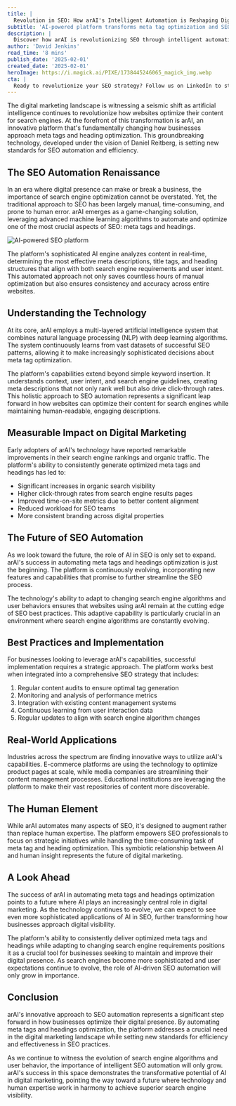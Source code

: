 ```yaml
---
title: |
  Revolution in SEO: How arAI's Intelligent Automation is Reshaping Digital Visibility
subtitle: 'AI-powered platform transforms meta tag optimization and SEO automation'
description: |
  Discover how arAI is revolutionizing SEO through intelligent automation of meta tags and heading optimization. This groundbreaking AI platform is transforming digital visibility with advanced machine learning algorithms, setting new standards for SEO efficiency and effectiveness while delivering measurable improvements in search rankings and organic traffic.
author: 'David Jenkins'
read_time: '8 mins'
publish_date: '2025-02-01'
created_date: '2025-02-01'
heroImage: https://i.magick.ai/PIXE/1738445246065_magick_img.webp
cta: |
  Ready to revolutionize your SEO strategy? Follow us on LinkedIn to stay updated on the latest AI-powered SEO innovations and discover how arAI can transform your digital presence.
---
```


The digital marketing landscape is witnessing a seismic shift as artificial intelligence continues to revolutionize how websites optimize their content for search engines. At the forefront of this transformation is arAI, an innovative platform that's fundamentally changing how businesses approach meta tags and heading optimization. This groundbreaking technology, developed under the vision of Daniel Reitberg, is setting new standards for SEO automation and efficiency.

## The SEO Automation Renaissance

In an era where digital presence can make or break a business, the importance of search engine optimization cannot be overstated. Yet, the traditional approach to SEO has been largely manual, time-consuming, and prone to human error. arAI emerges as a game-changing solution, leveraging advanced machine learning algorithms to automate and optimize one of the most crucial aspects of SEO: meta tags and headings.

![AI-powered SEO platform](https://i.magick.ai/PIXE/1738445246068_magick_img.webp)

The platform's sophisticated AI engine analyzes content in real-time, determining the most effective meta descriptions, title tags, and heading structures that align with both search engine requirements and user intent. This automated approach not only saves countless hours of manual optimization but also ensures consistency and accuracy across entire websites.

## Understanding the Technology

At its core, arAI employs a multi-layered artificial intelligence system that combines natural language processing (NLP) with deep learning algorithms. The system continuously learns from vast datasets of successful SEO patterns, allowing it to make increasingly sophisticated decisions about meta tag optimization.

The platform's capabilities extend beyond simple keyword insertion. It understands context, user intent, and search engine guidelines, creating meta descriptions that not only rank well but also drive click-through rates. This holistic approach to SEO automation represents a significant leap forward in how websites can optimize their content for search engines while maintaining human-readable, engaging descriptions.

## Measurable Impact on Digital Marketing

Early adopters of arAI's technology have reported remarkable improvements in their search engine rankings and organic traffic. The platform's ability to consistently generate optimized meta tags and headings has led to:

- Significant increases in organic search visibility
- Higher click-through rates from search engine results pages
- Improved time-on-site metrics due to better content alignment
- Reduced workload for SEO teams
- More consistent branding across digital properties

## The Future of SEO Automation

As we look toward the future, the role of AI in SEO is only set to expand. arAI's success in automating meta tags and headings optimization is just the beginning. The platform is continuously evolving, incorporating new features and capabilities that promise to further streamline the SEO process.

The technology's ability to adapt to changing search engine algorithms and user behaviors ensures that websites using arAI remain at the cutting edge of SEO best practices. This adaptive capability is particularly crucial in an environment where search engine algorithms are constantly evolving.

## Best Practices and Implementation

For businesses looking to leverage arAI's capabilities, successful implementation requires a strategic approach. The platform works best when integrated into a comprehensive SEO strategy that includes:

1. Regular content audits to ensure optimal tag generation
2. Monitoring and analysis of performance metrics
3. Integration with existing content management systems
4. Continuous learning from user interaction data
5. Regular updates to align with search engine algorithm changes

## Real-World Applications

Industries across the spectrum are finding innovative ways to utilize arAI's capabilities. E-commerce platforms are using the technology to optimize product pages at scale, while media companies are streamlining their content management processes. Educational institutions are leveraging the platform to make their vast repositories of content more discoverable.

## The Human Element

While arAI automates many aspects of SEO, it's designed to augment rather than replace human expertise. The platform empowers SEO professionals to focus on strategic initiatives while handling the time-consuming task of meta tag and heading optimization. This symbiotic relationship between AI and human insight represents the future of digital marketing.

## A Look Ahead

The success of arAI in automating meta tags and headings optimization points to a future where AI plays an increasingly central role in digital marketing. As the technology continues to evolve, we can expect to see even more sophisticated applications of AI in SEO, further transforming how businesses approach digital visibility.

The platform's ability to consistently deliver optimized meta tags and headings while adapting to changing search engine requirements positions it as a crucial tool for businesses seeking to maintain and improve their digital presence. As search engines become more sophisticated and user expectations continue to evolve, the role of AI-driven SEO automation will only grow in importance.

## Conclusion

arAI's innovative approach to SEO automation represents a significant step forward in how businesses optimize their digital presence. By automating meta tags and headings optimization, the platform addresses a crucial need in the digital marketing landscape while setting new standards for efficiency and effectiveness in SEO practices.

As we continue to witness the evolution of search engine algorithms and user behavior, the importance of intelligent SEO automation will only grow. arAI's success in this space demonstrates the transformative potential of AI in digital marketing, pointing the way toward a future where technology and human expertise work in harmony to achieve superior search engine visibility.